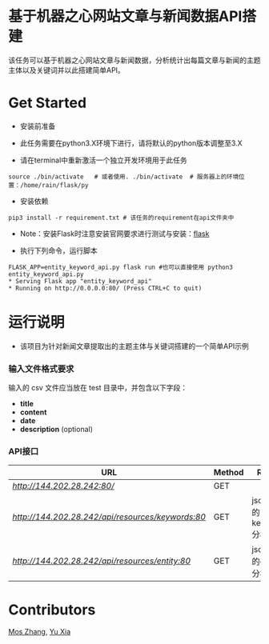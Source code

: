 # 基于机器之心网站文章与新闻数据API搭建

该任务可以基于机器之心网站文章与新闻数据，分析统计出每篇文章与新闻的主题主体以及关键词并以此搭建简单API。

# Get Started

- 安装前准备

* 此任务需要在python3.X环境下进行，请将默认的python版本调整至3.X

* 请在terminal中重新激活一个独立开发环境用于此任务

```shell
source ./bin/activate   # 或者使用. ./bin/activate  # 服务器上的环境位置：/home/rain/flask/py
```

- 安装依赖

```shell
pip3 install -r requirement.txt # 该任务的requirement在api文件夹中
```
* Note：安装Flask时注意安装官网要求进行测试与安装：[flask](http://flask.pocoo.org/)

- 执行下列命令，运行脚本
```shell
FLASK_APP=entity_keyword_api.py flask run #也可以直接使用 python3 entity_keyword_api.py
* Serving Flask app "entity_keyword_api"
* Running on http://0.0.0.0:80/ (Press CTRL+C to quit)
```

# 运行说明

* 该项目为针对新闻文章提取出的主题主体与关键词搭建的一个简单API示例

### 输入文件格式要求

输入的 csv 文件应当放在 test 目录中，并包含以下字段：
- **title**
- **content**
- **date**
- **description** (optional)

### API接口

|URL|Method|Return
|----|--------|----
|*http://144.202.28.242:80/*|GET|
|*http://144.202.28.242/api/resources/keywords:80*|GET|json格式的keywords分析结果
|*http://144.202.28.242/api/resources/entity:80*|GET|json格式的entity分析结果

# Contributors
[Mos Zhang](https://github.com/mosroot), [Yu Xia](https://github.com/rainyuxia0112)
